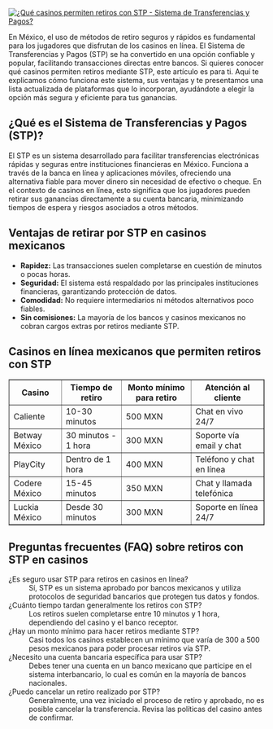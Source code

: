 [![¿Qué casinos permiten retiros con STP - Sistema de Transferencias y Pagos?](https://123-caf.pages.dev/gitsignup.png)](https://vrmoo.ru/Bt82HjjY)

<p>En México, el uso de métodos de retiro seguros y rápidos es fundamental para los jugadores que disfrutan de los casinos en línea. El Sistema de Transferencias y Pagos (STP) se ha convertido en una opción confiable y popular, facilitando transacciones directas entre bancos. Si quieres conocer qué casinos permiten retiros mediante STP, este artículo es para ti. Aquí te explicamos cómo funciona este sistema, sus ventajas y te presentamos una lista actualizada de plataformas que lo incorporan, ayudándote a elegir la opción más segura y eficiente para tus ganancias.</p>  <h2>¿Qué es el Sistema de Transferencias y Pagos (STP)?</h2> <p>El STP es un sistema desarrollado para facilitar transferencias electrónicas rápidas y seguras entre instituciones financieras en México. Funciona a través de la banca en línea y aplicaciones móviles, ofreciendo una alternativa fiable para mover dinero sin necesidad de efectivo o cheque. En el contexto de casinos en línea, esto significa que los jugadores pueden retirar sus ganancias directamente a su cuenta bancaria, minimizando tiempos de espera y riesgos asociados a otros métodos.</p>  <h2>Ventajas de retirar por STP en casinos mexicanos</h2> <ul>   <li><strong>Rapidez:</strong> Las transacciones suelen completarse en cuestión de minutos o pocas horas.</li>   <li><strong>Seguridad:</strong> El sistema está respaldado por las principales instituciones financieras, garantizando protección de datos.</li>   <li><strong>Comodidad:</strong> No requiere intermediarios ni métodos alternativos poco fiables.</li>   <li><strong>Sin comisiones:</strong> La mayoría de los bancos y casinos mexicanos no cobran cargos extras por retiros mediante STP.</li> </ul>  <h2>Casinos en línea mexicanos que permiten retiros con STP</h2>  <table border="1" cellpadding="5" cellspacing="0">   <thead>     <tr>       <th>Casino</th>       <th>Tiempo de retiro</th>       <th>Monto mínimo para retiro</th>       <th>Atención al cliente</th>     </tr>   </thead>   <tbody>     <tr>       <td>Caliente</td>       <td>10-30 minutos</td>       <td>500 MXN</td>       <td>Chat en vivo 24/7</td>     </tr>     <tr>       <td>Betway México</td>       <td>30 minutos - 1 hora</td>       <td>300 MXN</td>       <td>Soporte vía email y chat</td>     </tr>     <tr>       <td>PlayCity</td>       <td>Dentro de 1 hora</td>       <td>400 MXN</td>       <td>Teléfono y chat en línea</td>     </tr>     <tr>       <td>Codere México</td>       <td>15-45 minutos</td>       <td>350 MXN</td>       <td>Chat y llamada telefónica</td>     </tr>     <tr>       <td>Luckia México</td>       <td>Desde 30 minutos</td>       <td>300 MXN</td>       <td>Soporte en línea 24/7</td>     </tr>   </tbody> </table>  <h2>Preguntas frecuentes (FAQ) sobre retiros con STP en casinos</h2> <dl>   <dt>¿Es seguro usar STP para retiros en casinos en línea?</dt>   <dd>Sí, STP es un sistema aprobado por bancos mexicanos y utiliza protocolos de seguridad bancarios que protegen tus datos y fondos.</dd>    <dt>¿Cuánto tiempo tardan generalmente los retiros con STP?</dt>   <dd>Los retiros suelen completarse entre 10 minutos y 1 hora, dependiendo del casino y el banco receptor.</dd>    <dt>¿Hay un monto mínimo para hacer retiros mediante STP?</dt>   <dd>Casi todos los casinos establecen un mínimo que varía de 300 a 500 pesos mexicanos para poder procesar retiros vía STP.</dd>    <dt>¿Necesito una cuenta bancaria específica para usar STP?</dt>   <dd>Debes tener una cuenta en un banco mexicano que participe en el sistema interbancario, lo cual es común en la mayoría de bancos nacionales.</dd>    <dt>¿Puedo cancelar un retiro realizado por STP?</dt>   <dd>Generalmente, una vez iniciado el proceso de retiro y aprobado, no es posible cancelar la transferencia. Revisa las políticas del casino antes de confirmar.</dd> </dl>